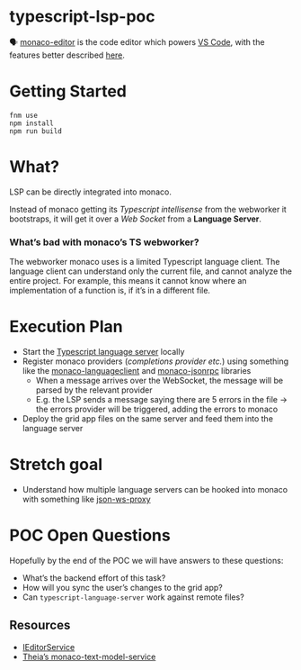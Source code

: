 # typescript-lsp-poc

🗣 [monaco-editor](https://github.com/microsoft/monaco-editor) is the code editor which powers [VS Code](https://github.com/microsoft/vscode), with the features better described [here](https://code.visualstudio.com/docs/editor/editingevolved).

# Getting Started
```
fnm use
npm install
npm run build
```

# What?

LSP can be directly integrated into monaco.

Instead of monaco getting its *Typescript intellisense* from the webworker it bootstraps, it will get it over a *Web Socket* from a **Language Server**.

### What’s bad with monaco’s TS webworker?

The webworker monaco uses is a limited Typescript language client. The language client can understand only the current file, and cannot analyze the entire project. For example, this means it cannot know where an implementation of a function is, if it’s in a different file.

# Execution Plan

- Start the [Typescript language server](https://github.com/typescript-language-server/typescript-language-server) locally
- Register monaco providers (*completions provider etc.*) using something like the [monaco-languageclient](https://github.com/TypeFox/monaco-languageclient/) and [monaco-jsonrpc](https://github.com/CodinGame/monaco-jsonrpc) libraries
    - When a message arrives over the WebSocket, the message will be parsed by the relevant provider
    - E.g. the LSP sends a message saying there are 5 errors in the file → the errors provider will be triggered, adding the errors to monaco
- Deploy the grid app files on the same server and feed them into the language server

# Stretch goal

- Understand how multiple language servers can be hooked into monaco with something like [json-ws-proxy](https://github.com/wylieconlon/jsonrpc-ws-proxy)

# POC Open Questions

Hopefully by the end of the POC we will have answers to these questions:

- What’s the backend effort of this task?
- How will you sync the user’s changes to the grid app?
- Can `typescript-language-server` work against remote files?

## Resources

- [IEditorService](https://cs.github.com/microsoft/vscode/blob/05de94e4c547a8953d3c002fe034fa4589ebfa97/src/vs/workbench/services/editor/common/editorService.ts#L102)
- [Theia’s monaco-text-model-service](https://github.com/eclipse-theia/theia/blob/master/packages/monaco/src/browser/monaco-text-model-service.ts)
